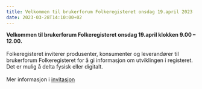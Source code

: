 ```yaml
---
title: Velkommen til brukerforum Folkeregisteret onsdag 19.april 2023
date: 2023-03-28T14:10:00+02
---
```

<b>Velkommen til brukerforum Folkeregisteret onsdag 19.april klokken 9.00 – 12.00.</b>
<br/><br/>
Folkeregisteret inviterer produsenter, konsumenter og leverandører til brukerforum Folkeregisteret for å gi informasjon om utviklingen i registeret. Det er mulig å delta fysisk eller digitalt.<br/>
<br/>
Mer informasjon i [invitasjon](https://skatteetaten.github.io/folkeregisteret-api-dokumentasjon/dokumenter/20230327_Brukerforum.pdf)
